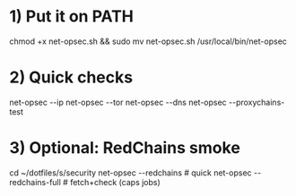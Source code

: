 # 1) Put it on PATH
chmod +x net-opsec.sh && sudo mv net-opsec.sh /usr/local/bin/net-opsec

# 2) Quick checks
net-opsec --ip
net-opsec --tor
net-opsec --dns
net-opsec --proxychains-test

# 3) Optional: RedChains smoke
cd ~/dotfiles/s/security
net-opsec --redchains             # quick
net-opsec --redchains-full        # fetch+check (caps jobs)
